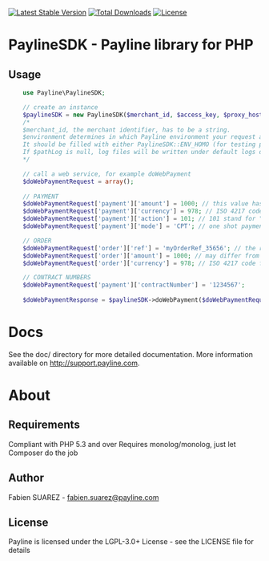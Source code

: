 [![Latest Stable Version](https://poser.pugx.org/monext/payline-sdk/v/stable)](https://packagist.org/packages/monext/payline-sdk)
[![Total Downloads](https://poser.pugx.org/monext/payline-sdk/downloads)](https://packagist.org/packages/monext/payline-sdk)
[![License](https://poser.pugx.org/monext/payline-sdk/license)](https://packagist.org/packages/monext/payline-sdk)

PaylineSDK - Payline library for PHP
====================================

Usage
-----
```php
    use Payline\PaylineSDK;

    // create an instance
    $paylineSDK = new PaylineSDK($merchant_id, $access_key, $proxy_host, $proxy_port, $proxy_login, $proxy_password, $environment[, $pathLog= null[, $logLevel = Logger::INFO[, $externalLogger = null[, $defaultTimezone = "Europe/Paris"]]]]);
    /*
    $merchant_id, the merchant identifier, has to be a string.
    $environment determines in which Payline environment your request are targeted.
    It should be filled with either PaylineSDK::ENV_HOMO (for testing purpose) or PaylineSDK::ENV_PROD (real life)
    If $pathLog is null, log files will be written under default logs directory. Fill with your custom log files path
    */

    // call a web service, for example doWebPayment
    $doWebPaymentRequest = array();
    
    // PAYMENT
	$doWebPaymentRequest['payment']['amount'] = 1000; // this value has to be an integer amount is sent in cents
	$doWebPaymentRequest['payment']['currency'] = 978; // ISO 4217 code for euro
	$doWebPaymentRequest['payment']['action'] = 101; // 101 stand for "authorization+capture"
	$doWebPaymentRequest['payment']['mode'] = 'CPT'; // one shot payment

	// ORDER
	$doWebPaymentRequest['order']['ref'] = 'myOrderRef_35656'; // the reference of your order
	$doWebPaymentRequest['order']['amount'] = 1000; // may differ from payment.amount if currency is different
	$doWebPaymentRequest['order']['currency'] = 978; // ISO 4217 code for euro

	// CONTRACT NUMBERS
	$doWebPaymentRequest['payment']['contractNumber'] = '1234567';
	
	$doWebPaymentResponse = $paylineSDK->doWebPayment($doWebPaymentRequest);
```    

Docs
====

See the doc/ directory for more detailed documentation. More information available on http://support.payline.com.


About
=====

Requirements
------------

Compliant with PHP 5.3 and over
Requires monolog/monolog, just let Composer do the job


Author
------

Fabien SUAREZ - <fabien.suarez@payline.com>

License
-------

Payline is licensed under the LGPL-3.0+ License - see the LICENSE file for details

